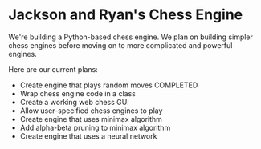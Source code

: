 # Jackson and Ryan's Chess Engine

We're building a Python-based chess engine. We plan on building simpler chess engines before moving on to more complicated and powerful engines.

Here are our current plans:
- Create engine that plays random moves COMPLETED
- Wrap chess engine code in a class
- Create a working web chess GUI
- Allow user-specified chess engines to play
- Create engine that uses minimax algorithm
- Add alpha-beta pruning to minimax algorithm
- Create engine that uses a neural network
